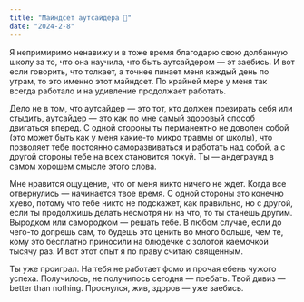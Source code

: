 ```yaml
---
title: "Майндсет аутсайдера 🥜"
date: "2024-2-8"
---
```


Я непримиримо ненавижу и в тоже время благодарю свою долбанную школу за то, что она научила, что быть аутсайдером — эт заебись.  И вот если говорить, что толкает, а точнее пинает меня каждый день по утрам, то это именно этот майндсет. По крайней мере у меня так всегда работало и на удивление продолжает работать.

Дело не в том, что аутсайдер — это тот, кто должен презирать себя или стыдить, аутсайдер — это как по мне самый здоровый способ двигаться вперед. С одной стороны ты перманентно не доволен собой (это может быть как у меня какие-то микро травмы от школы), что позволяет тебе постоянно саморазвиваться и работать над собой, а с другой стороны тебе на всех становится похуй. Ты — андеграунд в самом хорошем смысле этого слова. 

Мне нравится ощущение, что от меня никто ничего не ждет. Когда все отвернулись — начинается твое время. С одной стороны это конечно хуево, потому что тебе никто не подскажет, как правильно, но с другой, если ты продолжишь делать несмотря ни на что, то ты станешь другим. Выродком или самородком — решать тебе. В любом случае, если до чего-то допрешь сам, то будешь это ценить во много больше, чем те, кому это бесплатно приносили на блюдечке с золотой каемочкой тысячу раз. И вот этот опыт я по праву считаю священным. 

Ты уже проиграл. На тебя не работает фомо и прочая ебень чужого успеха. Получилось, не получилось сегодня — поебать. Твой дивиз — better than nothing. Проснулся, жив, здоров — уже заебись.